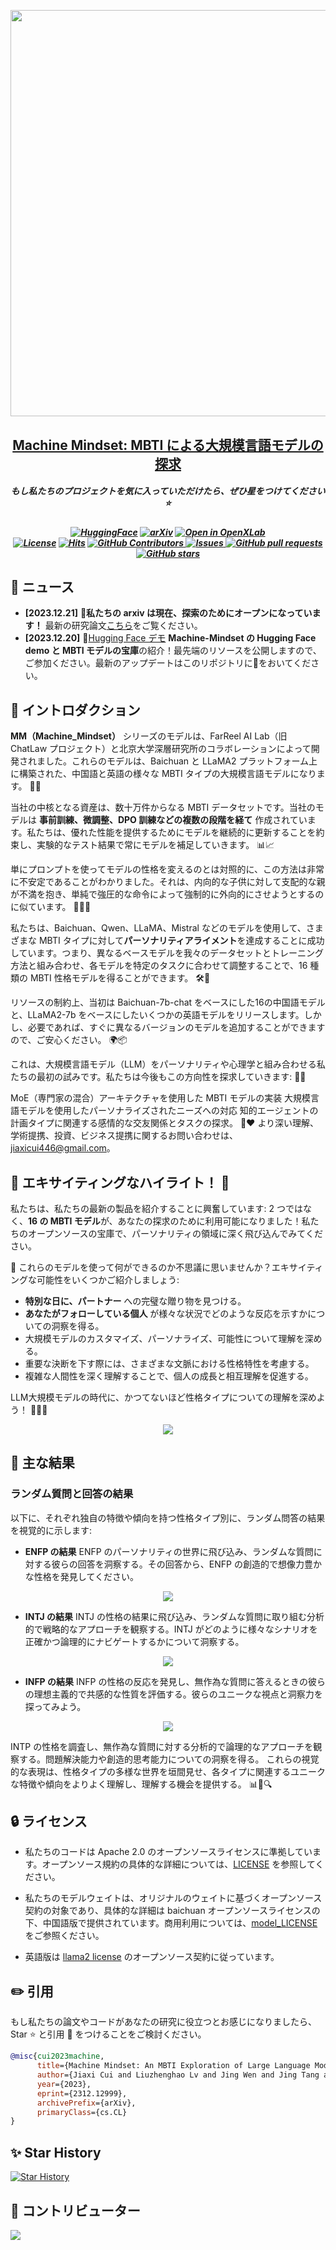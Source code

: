 <p align="center">
    <img src="https://raw.githubusercontent.com/PKU-YuanGroup/Machine-Mindset/main/images/logo.png" width="650" style="margin-bottom: 0.2;"/>
<p>
<h2 align="center"> <a href="https://arxiv.org/pdf/2312.12999.pdf">Machine Mindset: MBTI による大規模言語モデルの探求</a></h2>
<h5 align="center">もし私たちのプロジェクトを気に入っていただけたら、ぜひ星をつけてください⭐  </h2>


<h5 align="center">


[![HuggingFace](https://img.shields.io/badge/🤗-Open%20In%20Spaces-blue.svg)](https://huggingface.co/FarReelAILab/Machine_Mindset_zh_INTP)
[![arXiv](https://img.shields.io/badge/Arxiv-2312.12999-b31b1b.svg?logo=arXiv)](https://arxiv.org/pdf/2312.12999.pdf) 
[![Open in OpenXLab](https://cdn-static.openxlab.org.cn/header/openxlab_models.svg)](https://openxlab.org.cn/)
<br>
[![License](https://img.shields.io/badge/License-Apache%202.0-yellow)](https://github.com/PKU-YuanGroup/Machine-Mindset/blob/main/LICENSE)
[![Hits](https://hits.seeyoufarm.com/api/count/incr/badge.svg?url=https%3A%2F%2Fgithub.com%2FPKU-YuanGroup%2FMachine-Mindset&count_bg=%2379C83D&title_bg=%23555555&icon=&icon_color=%23E7E7E7&title=Visitor&edge_flat=false)](https://hits.seeyoufarm.com)
      <a href="https://github.com/PKU-YuanGroup/Machine-Mindset/graphs/contributors">
        <img alt="GitHub Contributors" src="https://img.shields.io/github/contributors/PKU-YuanGroup/Machine-Mindset" />
      </a>
      <a href="https://github.com/PKU-YuanGroup/Machine-Mindset/issues">
        <img alt="Issues" src="https://img.shields.io/github/issues/PKU-YuanGroup/Machine-Mindset?color=0088ff" />
      </a>
      <a href="https://github.com/PKU-YuanGroup/Machine-Mindset/pulls">
        <img alt="GitHub pull requests" src="https://img.shields.io/github/issues-pr/PKU-YuanGroup/Machine-Mindset?color=0088ff" />
      </a>
      <a href="https://github.com/PKU-YuanGroup/Machine-Mindset/stargazers">
        <img alt="GitHub stars" src="https://img.shields.io/github/stars/PKU-YuanGroup/Machine-Mindset?color=ccf" />
      </a>
<br>

</h5>


## 📰 ニュース

* **[2023.12.21]**  📑**私たちの arxiv は現在、探索のためにオープンになっています！** 最新の研究論文[こちら](https://arxiv.org/pdf/2312.12999.pdf)をご覧ください。
* **[2023.12.20]**  🤗[Hugging Face デモ](https://huggingface.co/FarReelAILab/Machine_Mindset_zh_INTP) **Machine-Mindset の Hugging Face demo と MBTI モデルの宝庫**の紹介！最先端のリソースを公開しますので、ご参加ください。最新のアップデートはこのリポジトリに👀をおいてください。

## 🚀 イントロダクション
**MM（Machine_Mindset）** シリーズのモデルは、FarReel AI Lab（旧 ChatLaw プロジェクト）と北京大学深層研究所のコラボレーションによって開発されました。これらのモデルは、Baichuan と LLaMA2 プラットフォーム上に構築された、中国語と英語の様々な MBTI タイプの大規模言語モデルになります。 🤖🌐

当社の中核となる資産は、数十万件からなる MBTI データセットです。当社のモデルは **事前訓練、微調整、DPO 訓練などの複数の段階を経て** 作成されています。私たちは、優れた性能を提供するためにモデルを継続的に更新することを約束し、実験的なテスト結果で常にモデルを補足していきます。 📊📈

単にプロンプトを使ってモデルの性格を変えるのとは対照的に、この方法は非常に不安定であることがわかりました。それは、内向的な子供に対して支配的な親が不満を抱き、単純で強圧的な命令によって強制的に外向的にさせようとするのに似ています。 🙅‍♂️😄

私たちは、Baichuan、Qwen、LLaMA、Mistral などのモデルを使用して、さまざまな MBTI タイプに対して**パーソナリティアライメント**を達成することに成功しています。つまり、異なるベースモデルを我々のデータセットとトレーニング方法と組み合わせ、各モデルを特定のタスクに合わせて調整することで、16 種類の MBTI 性格モデルを得ることができます。 🛠🧩

リソースの制約上、当初は Baichuan-7b-chat をベースにした16の中国語モデルと、LLaMA2-7b をベースにしたいくつかの英語モデルをリリースします。しかし、必要であれば、すぐに異なるバージョンのモデルを追加することができますので、ご安心ください。 🌍📦

これは、大規模言語モデル（LLM）をパーソナリティや心理学と組み合わせる私たちの最初の試みです。私たちは今後もこの方向性を探求していきます: 🚀🌱

MoE（専門家の混合）アーキテクチャを使用した MBTI モデルの実装
大規模言語モデルを使用したパーソナライズされたニーズへの対応
知的エージェントの計画タイプに関連する感情的な交友関係とタスクの探求。 🧠❤️
より深い理解、学術提携、投資、ビジネス提携に関するお問い合わせは、jiaxicui446@gmail.com。

## 🌟 エキサイティングなハイライト！ 🌟

私たちは、私たちの最新の製品を紹介することに興奮しています: 2 つではなく、**16 の MBTI モデル**が、あなたの探求のために利用可能になりました！私たちのオープンソースの宝庫で、パーソナリティの領域に深く飛び込んでみてください。

🤔 これらのモデルを使って何ができるのか不思議に思いませんか？エキサイティングな可能性をいくつかご紹介しましょう:

+ **特別な日に、パートナー** への完璧な贈り物を見つける。
+ **あなたがフォローしている個人** が様々な状況でどのような反応を示すかについての洞察を得る。
+ 大規模モデルのカスタマイズ、パーソナライズ、可能性について理解を深める。
+ 重要な決断を下す際には、さまざまな文脈における性格特性を考慮する。
+ 複雑な人間性を深く理解することで、個人の成長と相互理解を促進する。

LLM大規模モデルの時代に、かつてないほど性格タイプについての理解を深めよう！ 🎉🧠🌈

<div align="center"><img src="https://raw.githubusercontent.com/PKU-YuanGroup/Machine-Mindset/main/images/arxiv_index.png" style="width=40%;"/></div>


## 🚀 主な結果

### ランダム質問と回答の結果
以下に、それぞれ独自の特徴や傾向を持つ性格タイプ別に、ランダム問答の結果を視覚的に示します:

+ **ENFP の結果** ENFP のパーソナリティの世界に飛び込み、ランダムな質問に対する彼らの回答を洞察する。その回答から、ENFP の創造的で想像力豊かな性格を発見してください。
<div align="center"><img src="https://raw.githubusercontent.com/PKU-YuanGroup/Machine-Mindset/main/images/EN_ENFP_res.png" style="width=40%;"/></div>

+ **INTJ の結果** INTJ の性格の結果に飛び込み、ランダムな質問に取り組む分析的で戦略的なアプローチを観察する。INTJ がどのように様々なシナリオを正確かつ論理的にナビゲートするかについて洞察する。
<div align="center"><img src="https://raw.githubusercontent.com/PKU-YuanGroup/Machine-Mindset/main/images/EN_INTJ_res.png" style="width=40%;"/></div>

+ **INFP の結果** INFP の性格の反応を発見し、無作為な質問に答えるときの彼らの理想主義的で共感的な性質を評価する。彼らのユニークな視点と洞察力を探ってみよう。
<div align="center"><img src="https://raw.githubusercontent.com/PKU-YuanGroup/Machine-Mindset/main/images/EN_INFP_res.png" style="width=40%;"/></div>

INTP の性格を調査し、無作為な質問に対する分析的で論理的なアプローチを観察する。問題解決能力や創造的思考能力についての洞察を得る。
これらの視覚的な表現は、性格タイプの多様な世界を垣間見せ、各タイプに関連するユニークな特徴や傾向をよりよく理解し、理解する機会を提供する。 📊🧠🔍




## 🔒 ライセンス

* 私たちのコードは Apache 2.0 のオープンソースライセンスに準拠しています。オープンソース規約の具体的な詳細については、[LICENSE](https://github.com/PKU-YuanGroup/Machine-Mindset/blob/main/LICENSE) を参照してください。

* 私たちのモデルウェイトは、オリジナルのウェイトに基づくオープンソース契約の対象であり、具体的な詳細は baichuan オープンソースライセンスの下、中国語版で提供されています。商用利用については、[model_LICENSE](https://huggingface.co/JessyTsu1/Machine_Mindset_zh_INTP/resolve/main/Machine_Mindset%E5%9F%BA%E4%BA%8Ebaichuan%E7%9A%84%E6%A8%A1%E5%9E%8B%E7%A4%BE%E5%8C%BA%E8%AE%B8%E5%8F%AF%E5%8D%8F%E8%AE%AE.pdf) をご参照ください。

* 英語版は [llama2 license](https://ai.meta.com/resources/models-and-libraries/llama-downloads/) のオープンソース契約に従っています。

## ✏️ 引用

もし私たちの論文やコードがあなたの研究に役立つとお感じになりましたら、Star :star: と引用 :pencil: をつけることをご検討ください。

```BibTeX
@misc{cui2023machine,
      title={Machine Mindset: An MBTI Exploration of Large Language Models},
      author={Jiaxi Cui and Liuzhenghao Lv and Jing Wen and Jing Tang and YongHong Tian and Li Yuan},
      year={2023},
      eprint={2312.12999},
      archivePrefix={arXiv},
      primaryClass={cs.CL}
}
```


<!---->

## ✨ Star History

[![Star History](https://api.star-history.com/svg?repos=PKU-YuanGroup/Machine-Mindset&type=Date)](https://star-history.com/#PKU-YuanGroup/Machine-Mindset&Date)

## 🤝 コントリビューター

<a href="https://github.com/PKU-YuanGroup/Machine-Mindset/graphs/contributors">
  <img src="https://contrib.rocks/image?repo=PKU-YuanGroup/Machine-Mindset" />
</a>
